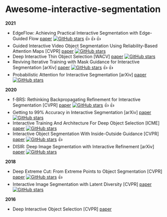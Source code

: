 # Awesome-interactive-segmentation

**2021**
- EdgeFlow: Achieving Practical Interactive Segmentation with Edge-Guided Flow [paper](https://arxiv.org/pdf/2109.09406.pdf) [![GitHub stars](https://img.shields.io/github/stars/PaddlePaddle/PaddleSeg.svg?logo=github&label=Stars)](https://github.com/PaddlePaddle/PaddleSeg/tree/release/2.2/contrib/EISeg) :thumbsup: :thumbsup: :thumbsup:
- Guided Interactive Video Object Segmentation Using Reliability-Based Attention Maps [CVPR] [paper](https://openaccess.thecvf.com/content/CVPR2021/papers/Heo_Guided_Interactive_Video_Object_Segmentation_Using_Reliability-Based_Attention_Maps_CVPR_2021_paper.pdf) [![GitHub stars](https://img.shields.io/github/stars/yuk6heo/GIS-RAmap.svg?logo=github&label=Stars)](https://github.com/yuk6heo/GIS-RAmap)
- Deep Interactive Thin Object Selection [WACV] [paper](https://openaccess.thecvf.com/content/WACV2021/papers/Liew_Deep_Interactive_Thin_Object_Selection_WACV_2021_paper.pdf) [![GitHub stars](https://img.shields.io/github/stars/liewjunhao/thin-object-selection.svg?logo=github&label=Stars)](https://github.com/liewjunhao/thin-object-selection)
- Reviving Iterative Training with Mask Guidance for Interactive Segmentation [arXiv] [paper](https://arxiv.org/pdf/2102.06583.pdf) [![GitHub stars](https://img.shields.io/github/stars/saic-vul/ritm_interactive_segmentation.svg?logo=github&label=Stars)](https://github.com/saic-vul/ritm_interactive_segmentation) :thumbsup: :thumbsup:
- Probabilistic Attention for Interactive Segmentation [arXiv] [paper](https://arxiv.org/pdf/2106.15338.pdf) [![GitHub stars](https://img.shields.io/github/stars/apple/ml-probabilistic-attention.svg?logo=github&label=Stars)](https://github.com/apple/ml-probabilistic-attention)

**2020**
- f-BRS: Rethinking Backpropagating Refinement for Interactive Segmentation [CVPR] [paper](https://arxiv.org/pdf/2001.10331.pdf) [![GitHub stars](https://img.shields.io/github/stars/saic-vul/fbrs_interactive_segmentation.svg?logo=github&label=Stars)](https://github.com/saic-vul/fbrs_interactive_segmentation) :thumbsup: :thumbsup:
- Getting to 99% Accuracy in Interactive Segmentation [arXiv] [paper](https://arxiv.org/pdf/2003.07932.pdf) [![GitHub stars](https://img.shields.io/github/stars/MarcoForte/DeepInteractiveSegmentation.svg?logo=github&label=Stars)](https://github.com/MarcoForte/DeepInteractiveSegmentation)
- Interactive Training And Architecture For Deep Object Selection [ICME] [paper](https://ieeexplore.ieee.org/document/9102942) [![GitHub stars](https://img.shields.io/github/stars/MarcoForte/DeepInteractiveSegmentation.svg?logo=github&label=Stars)](https://github.com/MarcoForte/DeepInteractiveSegmentation)
- Interactive Object Segmentation With Inside-Outside Guidance [CVPR] [paper](https://openaccess.thecvf.com/content_CVPR_2020/papers/Zhang_Interactive_Object_Segmentation_With_Inside-Outside_Guidance_CVPR_2020_paper.pdf) [![GitHub stars](https://img.shields.io/github/stars/shiyinzhang/Inside-Outside-Guidance.svg?logo=github&label=Stars)](https://github.com/shiyinzhang/Inside-Outside-Guidance) :thumbsup:
- DISIR: Deep Image Segmentation with Interactive Refinement [arXiv] [paper](https://arxiv.org/pdf/2003.14200.pdf) [![GitHub stars](https://img.shields.io/github/stars/delair-ai/DISIR.svg?logo=github&label=Stars)](https://github.com/delair-ai/DISIR)

**2018**
- Deep Extreme Cut: From Extreme Points to Object Segmentation [CVPR] [paper](https://arxiv.org/pdf/1711.09081v2.pdf) [![GitHub stars](https://img.shields.io/github/stars/scaelles/DEXTR-PyTorch.svg?logo=github&label=Stars)](https://github.com/scaelles/DEXTR-PyTorch) :thumbsup:
- Interactive Image Segmentation with Latent Diversity [CVPR] [paper](https://openaccess.thecvf.com/content_cvpr_2018/papers/Li_Interactive_Image_Segmentation_CVPR_2018_paper.pdf) [![GitHub stars](https://img.shields.io/github/stars/isl-org/Intseg.svg?logo=github&label=Stars)](https://github.com/isl-org/Intseg)

**2016**
- Deep Interactive Object Selection [CVPR] [paper](https://arxiv.org/pdf/1603.04042v1.pdf)
